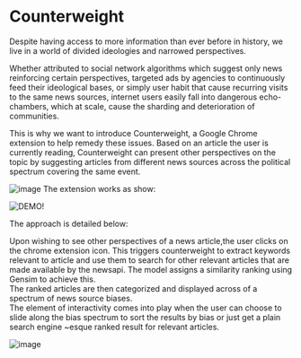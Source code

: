 # Counterweight

Despite having access to more information than ever before in history, we live in a world of divided ideologies and narrowed perspectives. <br />

Whether attributed to social network algorithms which suggest only news reinforcing certain perspectives, targeted ads by agencies to continuously feed their ideological bases, or simply user habit that cause recurring visits to the same news sources, internet users easily fall into dangerous echo-chambers, which at scale, cause the sharding and deterioration of communities. <br />

This is why we want to introduce Counterweight, a Google Chrome extension to help remedy these issues. 
Based on an article the user is currently reading, Counterweight can present other perspectives on the topic by suggesting articles from different news sources across the political spectrum covering the same event. <br />

![image](https://user-images.githubusercontent.com/25347517/70572654-0fd4dd00-1b55-11ea-87cc-4736be87fc02.png)
The extension works as show: 

![DEMO!](https://j.gifs.com/jZglkY.gif)

The approach is detailed below: 

Upon wishing to see other perspectives of a news article,the user clicks on the chrome extension icon. This triggers counterweight to extract keywords relevant to article and use them to search for other relevant articles that are made available by the newsapi. The model assigns a similarity ranking using Gensim to achieve this.   
The ranked articles are then categorized and displayed across of a spectrum of news source biases.  
The element of interactivity comes into play when the user can choose to slide along the bias spectrum to sort the results by bias or just get a plain search engine ~esque ranked result for relevant articles.

![image](https://user-images.githubusercontent.com/25347517/70573378-b1a8f980-1b56-11ea-96cd-1506b78be810.png)

